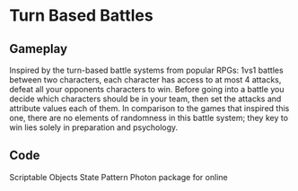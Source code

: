 # Turn Based Battles
 
## Gameplay
Inspired by the turn-based battle systems from popular RPGs: 1vs1 battles between two characters, each character has access to at most 4 attacks, defeat all your opponents characters to win. Before going into a battle you decide which characters should be in your team, then set the attacks and attribute values each of them.
In comparison to the games that inspired this one, there are no elements of randomness in this battle system; they key to win lies solely in preparation and psychology.

## Code
Scriptable Objects
State Pattern
Photon package for online
